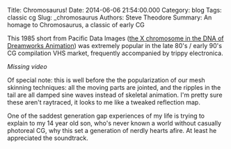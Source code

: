 Title: Chromosaurus!
Date: 2014-06-06 21:54:00.000
Category: blog
Tags: classic cg
Slug: _chromosaurus
Authors: Steve Theodore
Summary: An homage to Chromosaurus, a classic of early CG

This 1985 short from Pacific Data Images ([the X chromosome in the DNA of Dreamworks Animation](http://en.wikipedia.org/wiki/Pacific_Data_Images)) was extremely popular in the late 80's / early 90's CG compilation VHS market, frequently accompanied by trippy electronica.   
  
*Missing video*

  
Of special note: this is well before the the popularization of our mesh skinning techniques: all the moving parts are jointed, and the ripples in the tail are all damped sine waves instead of skeletal animation.  I'm pretty sure these aren't raytraced, it looks to me like a tweaked reflection map.  
  
One of the saddest generation gap experiences of my life is trying to explain to my 14 year old son, who's never known a world without casually photoreal CG, why this set a generation of nerdly hearts afire.  At least he appreciated the soundtrack.  
  


